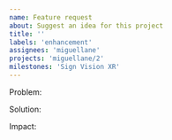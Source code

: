 ```yaml
---
name: Feature request
about: Suggest an idea for this project
title: ''
labels: 'enhancement'
assignees: 'miguellane'
projects: 'miguellane/2'
milestones: 'Sign Vision XR'
---
```


Problem:

Solution:

Impact:
